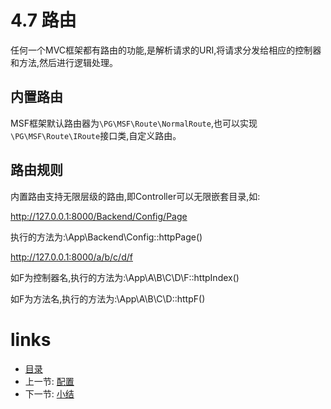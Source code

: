 # 4.7 路由

任何一个MVC框架都有路由的功能,是解析请求的URI,将请求分发给相应的控制器和方法,然后进行逻辑处理。

## 内置路由

MSF框架默认路由器为`\PG\MSF\Route\NormalRoute`,也可以实现`\PG\MSF\Route\IRoute`接口类,自定义路由。

## 路由规则

内置路由支持无限层级的路由,即Controller可以无限嵌套目录,如:

http://127.0.0.1:8000/Backend/Config/Page

执行的方法为:\App\Backend\Config::httpPage()

http://127.0.0.1:8000/a/b/c/d/f

如F为控制器名,执行的方法为:\App\A\B\C\D\F::httpIndex()

如F为方法名,执行的方法为:\App\A\B\C\D::httpF()


# links
  * [目录](<preface-目录.md>)
  * 上一节: [配置](<04.6-配置.md>)
  * 下一节: [小结](<04.8-小结.md>)